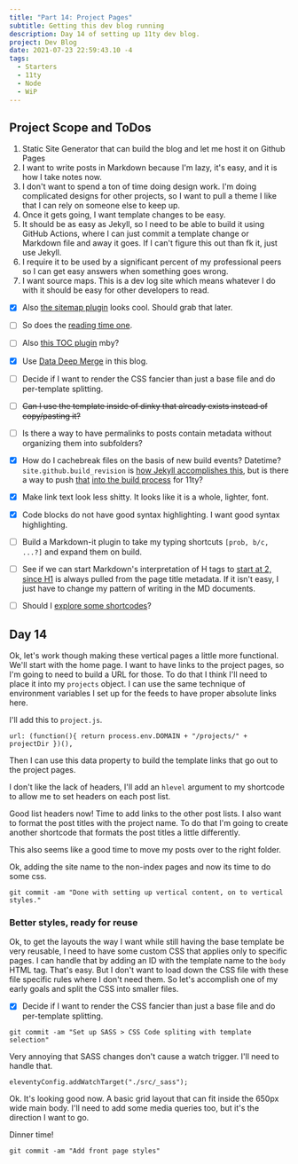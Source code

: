 ```yaml
---
title: "Part 14: Project Pages"
subtitle: Getting this dev blog running
description: Day 14 of setting up 11ty dev blog.
project: Dev Blog
date: 2021-07-23 22:59:43.10 -4
tags:
  - Starters
  - 11ty
  - Node
  - WiP
---
```


## Project Scope and ToDos

1. Static Site Generator that can build the blog and let me host it on Github Pages
2. I want to write posts in Markdown because I'm lazy, it's easy, and it is how I take notes now.
3. I don't want to spend a ton of time doing design work. I'm doing complicated designs for other projects, so I want to pull a theme I like that I can rely on someone else to keep up.
4. Once it gets going, I want template changes to be easy.
5. It should be as easy as Jekyll, so I need to be able to build it using GitHub Actions, where I can just commit a template change or Markdown file and away it goes. If I can't figure this out than fk it, just use Jekyll.
6. I require it to be used by a significant percent of my professional peers so I can get easy answers when something goes wrong.
7. I want source maps. This is a dev log site which means whatever I do with it should be easy for other developers to read.

- [x] Also [the sitemap plugin](https://www.npmjs.com/package/@quasibit/eleventy-plugin-sitemap) looks cool. Should grab that later.

- [ ] So does the [reading time one](https://www.npmjs.com/package/eleventy-plugin-reading-time).

- [ ] Also [this TOC plugin](https://github.com/jdsteinbach/eleventy-plugin-toc/) mby?

- [x] Use [Data Deep Merge](https://www.11ty.dev/docs/data-deep-merge/) in this blog.

- [ ] Decide if I want to render the CSS fancier than just a base file and do per-template splitting.

<s>

- [ ] Can I use the template inside of dinky that already exists instead of copy/pasting it?

</s>

- [ ] Is there a way to have permalinks to posts contain metadata without organizing them into subfolders?

- [x] How do I cachebreak files on the basis of new build events? Datetime? `site.github.build_revision` is [how Jekyll accomplishes this](https://github.com/jekyll/github-metadata/blob/master/docs/site.github.md), but is there a way to push [that](https://docs.github.com/en/actions/reference/context-and-expression-syntax-for-github-actions#github-context) [into the build process](https://stackoverflow.com/questions/54310050/how-to-version-build-artifacts-using-github-actions) for 11ty?

- [x] Make link text look less shitty. It looks like it is a whole, lighter, font.

- [x] Code blocks do not have good syntax highlighting. I want good syntax highlighting.

- [ ] Build a Markdown-it plugin to take my typing shortcuts `[prob, b/c, ...?]` and expand them on build.

- [ ] See if we can start Markdown's interpretation of H tags to [start at 2, since H1](https://developer.mozilla.org/en-US/docs/Web/HTML/Element/Heading_Elements#multiple_h1) is always pulled from the page title metadata. If it isn't easy, I just have to change my pattern of writing in the MD documents.

- [ ] Should I [explore some shortcodes](https://www.madebymike.com.au/writing/11ty-filters-data-shortcodes/)?

## Day 14

Ok, let's work though making these vertical pages a little more functional. We'll start with the home page. I want to have links to the project pages, so I'm going to need to build a URL for those. To do that I think I'll need to place it into my `projects` object. I can use the same technique of environment variables I set up for the feeds to have proper absolute links here.

I'll add this to `project.js`.

`url: (function(){ return process.env.DOMAIN + "/projects/" + projectDir })(),`

Then I can use this data property to build the template links that go out to the project pages.

I don't like the lack of headers, I'll add an `hlevel` argument to my shortcode to allow me to set headers on each post list.

Good list headers now! Time to add links to the other post lists. I also want to format the post titles with the project name. To do that I'm going to create another shortcode that formats the post titles a little differently.

This also seems like a good time to move my posts over to the right folder.

Ok, adding the site name to the non-index pages and now its time to do some css.

`git commit -am "Done with setting up vertical content, on to vertical styles."`

### Better styles, ready for reuse

Ok, to get the layouts the way I want while still having the base template be very reusable, I need to have some custom CSS that applies only to specific pages. I can handle that by adding an ID with the template name to the `body` HTML tag. That's easy. But I don't want to load down the CSS file with these file specific rules where I don't need them. So let's accomplish one of my early goals and split the CSS into smaller files.

- [x] Decide if I want to render the CSS fancier than just a base file and do per-template splitting.

`git commit -am "Set up SASS > CSS Code spliting with template selection"`

Very annoying that SASS changes don't cause a watch trigger. I'll need to handle that.

`eleventyConfig.addWatchTarget("./src/_sass");`

Ok. It's looking good now. A basic grid layout that can fit inside the 650px wide main body. I'll need to add some media queries too, but it's the direction I want to go.

Dinner time!

`git commit -am "Add front page styles"`
